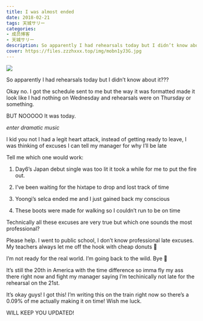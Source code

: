 ```yaml
---
title: I was almost ended
date: 2018-02-21
tags: 天城サリー
categories: 
- 成员博客
- 天城サリー
description: So apparently I had rehearsals today but I didn’t know about it???Okay no. I got the schedule sent to me but the way it was formatted made it look like I had nothing on Wednesday and rehearsals wer...
cover: https://files.zzzhxxx.top/img/mobn1yJ3G.jpg 
---
```

![](https://files.zzzhxxx.top/img/mobn1yJ3G.jpg)

So apparently I had rehearsals today but I didn’t know about it???

Okay no. I got the schedule sent to me but the way it was formatted made it look like I had nothing on Wednesday and rehearsals were on Thursday or something. 

BUT NOOOOO It was today. 

*enter dramatic music* 

I kid you not I had a legit heart attack, instead of getting ready to leave, I was thinking of excuses I can tell my manager for why I’ll be late

Tell me which one would work:  

1. Day6’s Japan debut single was too lit it took a while for me to put the fire out. 

2. I’ve been waiting for the hixtape to drop and lost track of time

3. Yoongi’s selca ended me and I just gained back my conscious 

4. These boots were made for walking so I couldn’t run to be on time

Technically all these excuses are very true but which one sounds the most professional? 

Please help. I went to public school, I don’t know professional late excuses. My teachers always let me off the hook with cheap donuts 🍩 

I’m not ready for the real world. I’m going back to the wild. Bye 👋 


It’s still the 20th in America with the time difference so imma fly my ass there right now and fight my manager saying I’m techinically not late for the rehearsal on the 21st. 

It’s okay guys! I got this! I’m writing this on the train right now so there’s a 0.09% of me actually making it on time! Wish me luck. 

WILL KEEP YOU UPDATED! 







